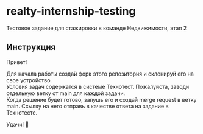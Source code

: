 # realty-internship-testing
Тестовое задание для стажировки в команде Недвижимости, этап 2

## Инструкция
Привет!

Для начала работы создай форк этого репозитория и склонируй его на свое устройство.<br />
Условия задач содержатся в системе Технотест. Пожалуйста, заводи отдельную ветку от main для каждой задачи.<br />
Когда решение будет готово, запушь его и создай merge request в ветку main. Ссылку на него отправь в качестве ответа на задание в Технотесте.<br />

Удачи! :dizzy:
